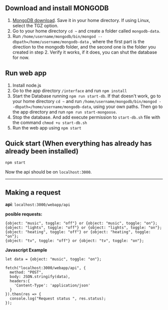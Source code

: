 ## Download and install MONGODB
1. [MongoDB download](https://www.mongodb.com/download-center/community). Save it in your home directory. If using Linux, select the TGZ option.
2. Go to your home directory `cd ~` and create a folder called `mongodb-data`.
3. Run `/home/username/mongodb/bin/mongod --dbpath=/home/username/mongodb-data` , where the first part is the direction to the mongodb folder, and the second one is the folder you created in step 2. Verify it works, if it does, you can shut the database for now.

## Run web app
1. Install node.js
2. Go to the app directory `/interface` and run `npm install`
3. Start the Database running `npm run start-db`. If that doesn't work, go to your home directory `cd ~` and run `/home/username/mongodb/bin/mongod --dbpath=/home/username/mongodb-data`, using your own paths. Then go to the app directory and run `npm run start-mongoose`. 
4. Stop the database. And add execute permission to `start-db.sh` file with the command `chmod +u start-db.sh`
5. Run the web app using `npm start`

## Quick start (When everything has already has already been installed)
`npm start`

Now the api should be on `localhost:3000`.

__________

## Making a request

**api**: `localhost:3000/webapp/api`

**posible requests:**

```
{object: "music", toggle: "off"} or {object: "music", toggle: "on"};
{object: "lights", toggle: "off"} or {object: "lights", toggle: "on"};
{object: "heating", toggle: "off"} or {object: "heating", toggle: "on"};
{object: "tv", toggle: "off"} or {object: "tv", toggle: "on"};
```

**Javascript Example**
```
let data = {object: "music", toggle: "on"};

fetch("localhost:3000/webapp/api", {
  method: "POST", 
  body: JSON.stringify(data),
  headers:{
    'Content-Type': 'application/json'
  }
}).then(res => {
  console.log("Request status ", res.status);
});
```